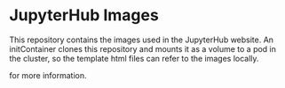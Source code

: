 # JupyterHub Images
This repository contains the images used in the  JupyterHub website.
An initContainer clones this repository and mounts it as a volume to a pod
in the cluster, so the template html files can refer to the images locally.

for more information.
